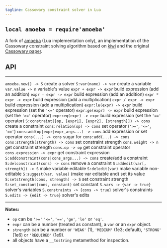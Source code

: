 ```yaml
---
tagline: Cassowary constraint solver in Lua
---
```


## `local amoeba = require'amoeba'`

A fork of [amoeba](https://github.com/starwing/amoeba) (Lua implementation
only), an implementation of the Cassowary constraint solving algorithm based
on [kiwi](https://github.com/nucleic/kiwi) and the original
[Cassowary paper](http://constraints.cs.washington.edu/solvers/uist97.html).

## API

----------------------------------------------------------- -----------------------------------------
`amoeba.new() -> S`                                         create a solver
`S:var(name) -> var`                                        create a variable
`var.value -> n`                                            variable's value
`expr + expr -> expr`                                       build expression (add an addition)
`expr - expr -> expr`                                       build expression (add an addition)
`expr * expr -> expr`                                       build expression (add a multiplication)
`expr / expr -> expr`                                       build expression (add a multiplication)
`expr:le(expr) -> expr`                                     build expression (set the `'<='` operator)
`expr:ge(expr) -> expr`                                     build expression (set the `'>='` operator)
`expr:eq(expr) -> expr`                                     build expression (set the `'=='` operator)
`S:constraint([op, [expr1], [expr2], [strength]]) -> cons`  create a constraint
`cons:relation(op) -> cons`                                 set operator (`'>='`, `'<='`, `'=='`)
`cons:add(op|expr|expr_args...) -> cons`                    add expression or set operator
`cons(...) -> cons`                                         sugar for `cons:add(...) -> cons`
`cons:strength(strength) -> cons`                           set constraint strength
`cons.weight -> n`                                          get constraint strength
`cons.op -> op`                                             get constraint operator
`cons.expression -> expr`                                   get constraint expression
`S:addconstraint(cons|cons_args...) -> cons`                create/add a constraint
`S:delconstraint(cons) -> cons`                             remove a constraint
`S:addedit(var[, strength]) -> S`                           make variable editable
`S:deledit(var)`                                            make variable non-editable
`S:suggest(var, value)`                                     (make var editable and) set its value
`S:setstrength(cons, strength) -> S`                        set constraint strength
`S:set_constant(cons, constant)`                            set constant
`S.vars -> {var -> true}`                                   solver's variables
`S.constraints -> {cons -> true}`                           solver's constraints
`S.edits -> {edit -> true}`                                 solver's edits
----------------------------------------------------------- -----------------------------------------

__Notes:__

  * `op` can be `'>='` `'<='`, `'=='`, `'ge'`, `'le'` or `'eq'`.
  * `expr` can be a number (treated as constant), a `var` or an `expr` object.
  * `strength` can be a number or `'WEAK'` (1), `'MEDIUM'` (1e3; default),
  `'STRONG'` (1e6) or `'REQUIRED'` (1e9).
  * all objects have a `__tostring` metamethod for inspection.
